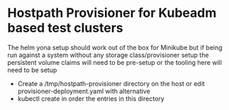 # Hostpath Provisioner for Kubeadm based test clusters

The helm yona setup should work out of the box for Minikube
but if being run against a system without any storage class/provisioner
setup the persistent volume claims will need to be pre-setup or 
the tooling here will need to be setup

- Create a /tmp/hostpath-provisioner directory on the host or edit provisioner-deployment.yaml with alternative
- kubectl create in order the entries in this directory

